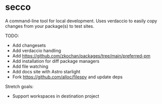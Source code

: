 # secco

A command-line tool for local development. Uses verdaccio to easily copy changes from your package(s) to test sites.

TODO:

- Add changesets
- Add verdaccio handling
- Add https://github.com/zkochan/packages/tree/main/preferred-pm
- Add installation for diff package managers
- Add file watching
- Add docs site with Astro starlight
- Fork https://github.com/alloc/filespy and update deps

Stretch goals:

- Support workspaces in destination project
